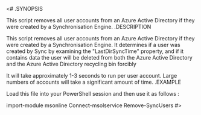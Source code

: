 <#
.SYNOPSIS

This script removes all user accounts from an Azure Active Directory if they were created by a Synchronisation Engine. 
.DESCRIPTION

This script removes all user accounts from an Azure Active Directory if they were created by a Synchronisation Engine.  It determines 
if a user was created by Sync by examining the "LastDirSyncTime" property, and if it contains data the user will be deleted from both 
the Azure Active Directory and the Azure Active Directory recycling bin forcibly

It will take approximately 1-3 seconds to run per user account.  Large numbers of accounts will take a significant amount of time. 
.EXAMPLE

Load this file into your PowerShell session and then use it as follows :

import-module msonline
Connect-msolservice
Remove-SyncUsers
#>
